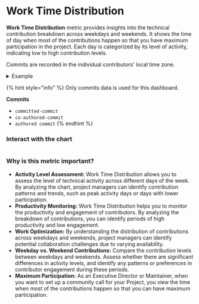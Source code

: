 # Work Time Distribution

**Work Time Distribution** metric provides insights into the technical contribution breakdown across weekdays and weekends. It shows the time of day when most of the contributions happen so that you have maximum participation in the project. Each day is categorized by its level of activity, indicating low to high contribution levels.

Commits are recorded in the individual contributors' local time zone.&#x20;

<details>

<summary>Example</summary>

Commits are recorded in the individual contributors' local time zone. For example, if a contribution in the IST timezone commits a code at 10.00 AM IST on a Wednesday, and a contributor in the EST timezone commits a code at 10.00 AM EST on the same Wednesday, the Work Time Distribution Chart will display the commits at 10.00 AM Wednesday.

</details>

{% hint style="info" %}
Only commits data is used for this dashboard.

**Commits**

* `committed-commit`
* `co-authored-commit`
* `authored commit`
{% endhint %}

### Interact with the chart

<figure><img src="../../../.gitbook/assets/2023-06-26_21h27_42.gif" alt=""><figcaption></figcaption></figure>

### Why is this metric important?

* **Activity Level Assessment:** Work Time Distribution allows you to assess the level of technical activity across different days of the week. By analyzing the chart, project managers can identify contribution patterns and trends, such as peak activity days or days with lower participation.
* **Productivity Monitoring:** Work Time Distribution helps you to monitor the productivity and engagement of contributors. By analyzing the breakdown of contributions, you can identify periods of high productivity and low engagement.
* **Work Optimization:** By understanding the distribution of contributions across weekdays and weekends, project managers can identify potential collaboration challenges due to varying availability.
* **Weekday vs. Weekend Contributions:** Compare the contribution levels between weekdays and weekends. Assess whether there are significant differences in activity levels, and identify any patterns or preferences in contributor engagement during these periods.
* **Maximum Participation:** As an Executive Director or Maintainer, when you want to set up a community call for your Project, you view the time when most of the contributions happen so that you can have maximum participation.



